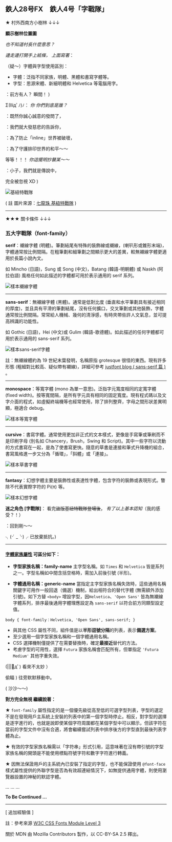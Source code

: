 ## 鉄人28号FX　鉄人4号「字戰隊」

★ 村外西南方小樹林 ↓↓↓

**顯示樹林位置圖**

*也不知道村長什麼意思？*

*邊走邊打開手上紙條，
上面寫著*：

（疑～）字體與字型使用區別：

- 字體：泛指不同家族，明體、黑體和書寫字體等。
- 字型：思源宋體、新細明體和 Helvetica 等電腦用字。

：前方有人？
瞬間！ )


Σ(lliдﾟﾉ)ﾉ：
*你 你們到底是誰？*

：既然你誠心誠意的發問了，

：我們就大發慈悲的告訴你，

：為了防止「inline」世界被破壞，

：為了守護排印世界的和平～～

等等！！！
*你這擺明抄襲某～～*

：小子，我們就是傳說中，

完全被忽視 XD )

![基紐特戰隊](https://www.itsfun.com.tw/images/eb/42/nBnauUTMmhTZlFzM2cjNlVDN3UTMwQ3Lt92Yuc2cthWcuw2cz5SMw9yL6MHc0RHa.jpg)

( 註 圖片來源：[七龍珠 基紐特戰隊](https://zh.wikipedia.org/wiki/%E4%B8%83%E9%BE%8D%E7%8F%A0_(%E5%8B%95%E7%95%AB)) )

---

★★★ 關卡條件 ↓↓↓

### 五大字戰隊（font-family）

**serif**：襯線字體 (明體)。筆劃結尾有特殊的裝飾線或襯線，(喇叭形或錐形末端)，字體通常按比例間隔。在粗筆劃和細筆劃之間顯示更大的差異，較無襯線字體更適用於長篇小說內文。

如 Mincho (日語)，Sung 或 Song (中文)，Batang (韓語-明朝體) 或 Naskh (阿拉伯語) 風格任何如此描述的字體都可用於表示通用的 serif 系列。

![樣本襯線字體](https://drafts.csswg.org/css-fonts-3/serifexamples.png)

---

**sans-serif**：無襯線字體 (黑體)。通常是低對比度 (垂直和水平筆劃具有接近相同的厚度)，並且具有平滑的筆劃結尾，沒有任何擴口，交叉筆劃或其他裝飾，字體通常按比例間隔。常常給人機械、幾何的清淨感，有時夾帶些許人文氣息，並可提高辨識的功能性。

如 Gothic (日語)，Hei (中文)或 Gulim (韓語-歌德體)。如此描述的任何字體都可用於表示通用的 sans-serif 系列。

![樣本sans-serif字體](https://drafts.csswg.org/css-fonts-3/sansserifexamples.png)

註：無襯線體約為 19 世紀末葉發明，名稱原指 grotesque 很怪的東西。現有許多形態 (粗細對比較高、疑似帶有襯線)，詳細可參考 [justfont blog ( sans-serif 篇 ) ](https://blog.justfont.com/2014/06/google-fonts-2/#more-5861)。

---

**monospace**：等寬字體 (mono 為單一意思)。泛指字元寬度相同的定寬字體 (fixed width)。按等寬間隔，是所有字元具有相同的固定寬度。現有程式碼以及文字介面的程式，如虛擬終端機等也經常使用，除了排列整齊，字母之間形狀差異明顯，極適合 debug。

![樣本等寬字體](https://drafts.csswg.org/css-fonts-3/monospaceexamples.png)

---

**cursive**：書寫字體。通常使用更加非正式的文本樣式，更像是手寫筆或筆刷而不是印刷字母 (別名如 Chancery，Brush，Swing 和 Script)。其中一些字符以流動的方式書寫在一起，是為了使書寫更快。隨意的草書是連接和筆式升降機的組合，書寫風格進一步又分為「循環」，「斜體」或「連接」。

![樣本草書字體](https://i.imgur.com/oOa8iLJ.png)

---

**fantasy**：幻想字體主要是裝飾性或表達性字體，包含字符的裝飾或表現形式。瞥除不代表實際字符的 Pi(π) 等。

![樣本幻想字體](https://drafts.csswg.org/css-fonts-3/fantasyexamples.png)

**迷之角色 [字戰隊]**：
看完~~盜版基紐特戰隊登場後~~，
*有了以上基本認知*（我的感受？！）

：回到剛～～

╮(╯_╰)╭ 
已放棄抵抗。)

---

#### [字體家族屬性](https://drafts.csswg.org/css-fonts-3/#font-family-prop) 可區分如下：

- **字型家族名稱：family-name**
主字型名稱。如 `Times` 和 `Helvetica` 皆是系列之一。字型名稱如中間含括空格時，需加入前後引號 (半形)。

- **字體通用名稱：generic-name**
當指定主字型家族名稱失效時，這些通用名稱關鍵字可用作一般回退（備選）機制，給出相符合的替代字體 (無需額外添加引號)。如下方替 `<body>` 增設字型，因`Helvetica`、``'Open Sans'`` 皆為無襯線字體系列，排序最後通用字體理應設定為 `sans-serif` 以符合前方同類型設定值。

```css=
body { font-family：Helvetica, 'Open Sans', sans-serif; }
```

- 與其他 CSS 屬性不同，組件值是以**半形逗號分隔**的列表，表示**備選方案**。
- 至少選用一個字型家族名稱和一個字體通用名稱。
- CSS 選擇機制僅提供了在需要替換時，確定**最接近**替代的方法。
- 考慮字型的可用性，選擇 `Futura` 家族名稱會匹配所有，但單指定 ``'Futura Medium'`` 其他字重失效。

(|||ﾟдﾟ) 
看來不太妙 ）

偷瞄 )
往旁默默移動中。

( 沙沙～～)

**對方完全無視
繼續說著：**

★ `font-family` 屬性指定的是一個優先級從高至低的可選字型列表，字型的選定不是在發現用戶主系統上安裝的列表中的第一個字型時停止。相反，對字型的選擇是逐字進行的，也就是說即使某個字符周圍都在某個字型中可以顯示，但該字符在當前的字型文件中沒有合適，將會繼續嘗試列表中排序後方的字型直到最後列表字體為止。

★ 有效的字型家族名稱需以「字符串」形式引用，這意味著在沒有帶引號的字型家族名稱的開頭是不能使用標點符號字符和數字字符進行轉義。

★ 因無法保證用戶的主系統內已安裝了指定的字型，也不能保證使用 `@font-face` 樣式屬性提供的外聯字型是否為有效超連結情況下，如無提供通用字體，則使用瀏覽器設置的神秘的默認字體。

...
...
...

**To Be Continued ...**

---
[ 追加經驗值 ]

註：參考來源 [W3C CSS Fonts Module Level 3](https://drafts.csswg.org/css-fonts-3/#font-family-prop)

關於 MDN 由 Mozilla Contributors 製作，以 CC-BY-SA 2.5 釋出。

